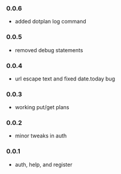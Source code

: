 ### 0.0.6

* added dotplan log command

### 0.0.5

* removed debug statements

### 0.0.4

* url escape text and fixed date.today bug

### 0.0.3

* working put/get plans

### 0.0.2

* minor tweaks in auth

### 0.0.1
 
* auth, help, and register
